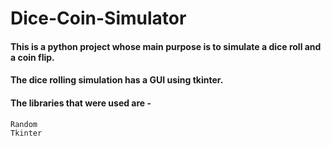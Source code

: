 # Dice-Coin-Simulator

#### This is a python project whose main purpose is to simulate a dice roll and a coin flip.
#### The dice rolling simulation has a GUI using tkinter.

#### The libraries that were used are - 
    Random
    Tkinter

